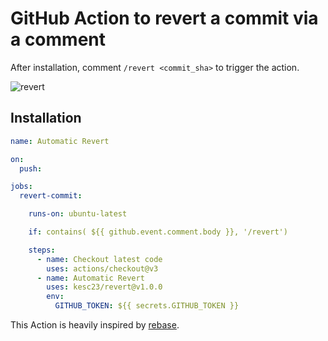 # GitHub Action to revert a commit via a comment

After installation, comment `/revert <commit_sha>` to trigger the action.

![revert](https://user-images.githubusercontent.com/2181356/52225171-027d0100-2867-11e9-90a5-84073c790f0b.gif)

## Installation

```yaml
name: Automatic Revert

on:
  push:

jobs:
  revert-commit:

    runs-on: ubuntu-latest

    if: contains( ${{ github.event.comment.body }}, '/revert')

    steps:
      - name: Checkout latest code
        uses: actions/checkout@v3
      - name: Automatic Revert
        uses: kesc23/revert@v1.0.0
        env:
          GITHUB_TOKEN: ${{ secrets.GITHUB_TOKEN }}
 ```

This Action is heavily inspired by [rebase](https://github.com/cirrus-actions/rebase).
